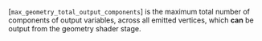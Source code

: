 [`max_geometry_total_output_components`] is the maximum total number of
components of output variables, across all emitted vertices, which  **can** 
be output from the geometry shader stage.